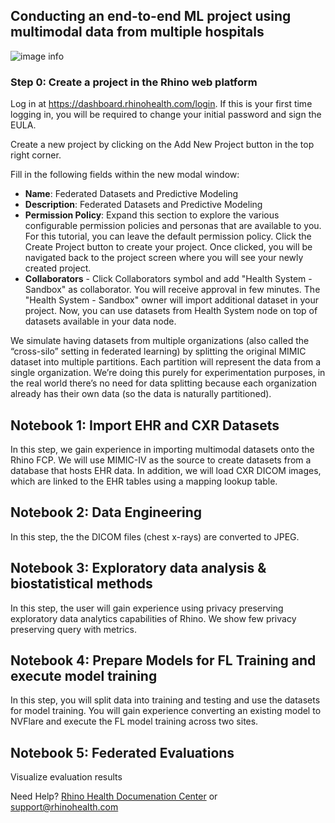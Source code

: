 ## Conducting an end-to-end ML project using multimodal data from multiple hospitals

![image info](https://drive.google.com/uc?export=view&id=1SkAZdWns-Xi8lxw7xQzRhc8jKsnOCfIL)

### Step 0: Create a project in the Rhino web platform

Log in at https://dashboard.rhinohealth.com/login. If this is your first time logging in, you will be required to change your initial password and sign the EULA. 

Create a new project by clicking on the Add New Project button in the top right corner.

Fill in the following fields within the new modal window:

- **Name**: Federated Datasets and Predictive Modeling
- **Description**: Federated Datasets and Predictive Modeling
- **Permission Policy**: Expand this section to explore the various configurable permission policies and personas that are available to you. For this tutorial, you can leave the default permission policy.
Click the Create Project button to create your project. Once clicked, you will be navigated back to the project screen where you will see your newly created project.
- **Collaborators** - Click Collaborators symbol and add "Health System - Sandbox" as collaborator. You will receive approval in few minutes. The "Health System - Sandbox" owner will import additional dataset in your project. Now, you can use datasets from Health System node on top of datasets available in your data node.

We simulate having datasets from multiple organizations (also called the “cross-silo” setting in federated learning) by splitting the original MIMIC dataset into multiple partitions. Each partition will represent the data from a single organization. We’re doing this purely for experimentation purposes, in the real world there’s no need for data splitting because each organization already has their own data (so the data is naturally partitioned).

## Notebook 1: Import EHR and CXR Datasets
In this step, we gain experience in importing multimodal datasets onto the Rhino FCP. We will use MIMIC-IV as the source to create datasets from a database that hosts EHR data. In addition, we will load CXR DICOM images, which are linked to the EHR tables using a mapping lookup table.

## Notebook 2: Data Engineering 
 In this step, the the DICOM files (chest x-rays) are converted to JPEG.

## Notebook 3: Exploratory data analysis & biostatistical methods
In this step, the user will gain experience using privacy preserving exploratory data analytics capabilities of Rhino. We show few privacy preserving query with metrics.


## Notebook 4: Prepare Models for FL Training and execute model training
In this step, you will split data into training and testing and use the datasets for model training. You will gain experience converting an existing model to NVFlare and execute the FL model training across two sites. 

## Notebook 5: Federated Evaluations
Visualize evaluation results


Need Help?
[Rhino Health Documenation Center](https://docs.rhinohealth.com/) or [support@rhinohealth.com](mailto:support@rhinohealth.com)